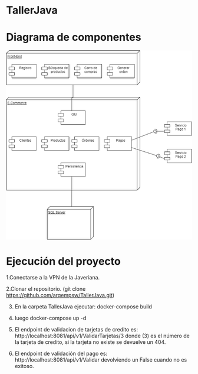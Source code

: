 # TallerJava

# Diagrama de componentes

![alt text](https://github.com/arqempsw/TallerJava/blob/main/DiagramaComponentes.png)

# Ejecución del proyecto

1.Conectarse a la VPN de la Javeriana. 

2.Clonar el repositorio. (git clone https://github.com/arqempsw/TallerJava.git)

3. En la carpeta TallerJava ejecutar: docker-compose build

4. luego docker-compose up -d

5. El endpoint de validacion de tarjetas de credito es:  http://localhost:8081/api/v1/ValidarTarjetas/3 donde (3) es el número de la tarjeta de credito, si la tarjeta no existe se devuelve un 404.

6. El endpoint de validación del pago es: http://localhost:8081/api/v1/Validar devolviendo un False cuando no es exitoso.
